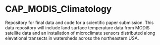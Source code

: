 # CAP_MODIS_Climatology
Repository for final data and code for a scientific paper submission. 
This data repository will include land surface temperature data from MODIS
satellite data and an installation of microclimate sensors distributed along
elevational transects in watersheds across the northeastern USA.
